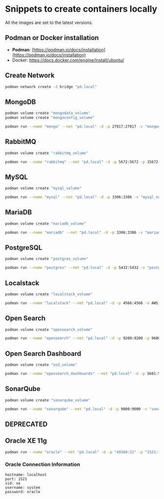 # Snippets to create containers locally

All the images are set to the latest versions.

## Podman or Docker installation

- **Podman**: [https://podman.io/docs/installation](https://podman.io/docs/installation)
- Docker: https://docs.docker.com/engine/install/ubuntu/

## Create Network

```bash
podman network create -d bridge "pd.local"
```

## MongoDB

```bash
podman volume create "mongodata_volume"
podman volume create "mongoconfig_volume"
```

```bash
podman run --name "mongo" --net "pd.local" -d -p 27017:27017 -v "mongodata_volume:/data/db" -v "mongoconfig_volume:/data/configdb" -e MONGO_INITDB_ROOT_USERNAME=root -e MONGO_INITDB_ROOT_PASSWORD=root -e MONGO_INITDB_DATABASE=init_db "docker.io/mongo:latest"
```

## RabbitMQ

```bash
podman volume create "rabbitmq_volume"
```

```bash
podman run --name "rabbitmq" --net "pd.local" -d -p 5672:5672 -p 15672:15672 -v "rabbitmq_volume:/var/lib/rabbitmq" -e RABBITMQ_DEFAULT_USER=user -e RABBITMQ_DEFAULT_PASS=password "docker.io/rabbitmq:management"
```

## MySQL

```bash
podman volume create "mysql_volume"
```

```bash
podman run --name "mysql" --net "pd.local" -d -p 3306:3306 -v "mysql_volume:/var/lib/mysql" -e MYSQL_ROOT_PASSWORD=root -e MYSQL_ALLOW_EMPTY_PASSWORD=false "docker.io/mysql:latest"
```

## MariaDB

```bash
podman volume create "mariadb_volume"
```

```bash
podman run --name "mariadb" --net "pd.local" -d -p 3306:3306 -v "mariadb_volume:/var/lib/mysql" -e MARIADB_USER=root -e MARIADB_PASSWORD=local_pass -e MARIADB_ROOT_PASSWORD=root "docker.io/mariadb:latest"
```

## PostgreSQL

```bash
podman volume create "postgres_volume"
```

```bash
podman run --name "postgres" --net "pd.local" -d -p 5432:5432 -v "postgres_volume:/var/lib/postgresql/data" -e POSTGRES_USER=root -e POSTGRES_PASSWORD=root "docker.io/postgres:latest"
```

## Localstack

```bash
podman volume create "localstack_volume"
```

```bash
podman run --name "localstack" --net "pd.local" -d -p 4566:4566 -e AWS_DEFAULT_REGION=sa-east-1 -e AWS_SECRET_ACCESS_KEY=DUMMY -e AWS_ACCESS_KEY_ID=DUMMY -e EDGE_PORT=4566 -e SERVICES="kinesis, dynamodb, sns, sqs" "docker.io/localstack/localstack:latest"
```

## Open Search

```bash
podman volume create "opensearch_volume"
```

```bash
podman run --name "opensearch" --net "pd.local" -d -p 9200:9200 -p 9600:9600 -v "opensearch_volume:/var/lib/opensearch/data" -e "cluster.name"="docker-cluster" -e "discovery.type"="single-node" -e "bootstrap.memory_lock"=true -e "plugins.security.disabled"=true -e OPENSEARCH_JAVA_OPTS="-Xms512m -Xmx512m" "docker.io/opensearchproject/opensearch:latest"
```

## Open Search Dashboard

```bash
podman volume create "osd_volume"
```

```bash
podman run --name "opensearch_dashboards" --net "pd.local" -d -p 5601:5601 -v "osd_volume:/var/lib/osd/data" -e "OPENSEARCH_HOSTS"="http://opensearch:9200" -e "DISABLE_SECURITY_DASHBOARDS_PLUGIN"=true "docker.io/opensearchproject/opensearch-dashboards:latest"
```

## SonarQube

```bash
podman volume create "sonarqube_volume"
```

```bash
podman run --name "sonarqube" --net "pd.local" -d -p 9000:9000 -v "sonarqube_volume:/var/lib/sonarqube/data" "docker.io/sonarqube:latest"
```

## DEPRECATED

## Oracle XE 11g

```bash
podman run --name "oracle" --net "pd.local" -d -p "49160:22" -p "1521:1521" -p "49162:8080" "docker.io/orangehrm/oracle-xe-11g"
```

### Oracle Connection Information

```
hostname: localhost 
port: 1521 
sid: xe 
username: system 
password: oracle
```
